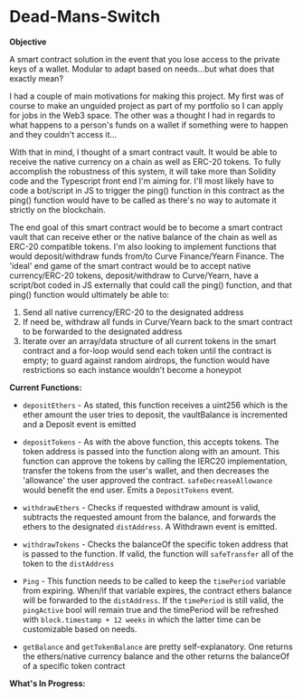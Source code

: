 # Dead-Mans-Switch

**Objective**

A smart contract solution in the event that you lose access to the private keys of a wallet. Modular to adapt based on needs...but what does that exactly mean?

I had a couple of main motivations for making this project. My first was of course to make an unguided project as part of my portfolio so I can apply for jobs in the Web3 space. The other was a thought I had in regards to what happens to a person's funds on a wallet if something were to happen and they couldn't access it...

With that in mind, I thought of a smart contract vault. It would be able to receive the native currency on a chain as well as ERC-20 tokens. To fully accomplish the robustness of this system, it will take more than Solidity code and the Typescript front end I'm aiming for. I'll most likely have to code a bot/script in JS to trigger the ping() function in this contract as the ping() function would have to be called as there's no way to automate it strictly on the blockchain.

The end goal of this smart contract would be to become a smart contract vault that can receive ether or the native balance of the chain as well as ERC-20 compatible tokens. I'm also looking to implement functions that would deposit/withdraw funds from/to Curve Finance/Yearn Finance. The 'ideal' end game of the smart contract would be to accept native currency/ERC-20 tokens, deposit/withdraw to Curve/Yearn, have a script/bot coded in JS externally that could call the ping() function, and that ping() function would ultimately be able to:

1. Send all native currency/ERC-20 to the designated address
2. If need be, withdraw all funds in Curve/Yearn back to the smart contract to be forwarded to the designated address
3. Iterate over an array/data structure of all current tokens in the smart contract and a for-loop would send each token until the contract is empty; to guard against random airdrops, the function would have restrictions so each instance wouldn't become a honeypot


**Current Functions:**

- `depositEthers` - As stated, this function receives a uint256 which is the ether amount the user tries to deposit, the vaultBalance is incremented and a Deposit event is emitted

- `depositTokens` - As with the above function, this accepts tokens. The token address is passed into the function along with an amount. This function can approve the tokens by calling the IERC20 implementation, transfer the tokens from the user's wallet, and then decreases the 'allowance' the user approved the contract. `safeDecreaseAllowance` would benefit the end user. Emits a `DepositTokens` event. 

- `withdrawEthers` - Checks if requested withdraw amount is valid, subtracts the requested amount from the balance, and forwards the ethers to the designated `distAddress`. A Withdrawn event is emitted.

- `withdrawTokens` - Checks the balanceOf the specific token address that is passed to the function. If valid, the function will `safeTransfer` all of the token to the `distAddress`

- `Ping` - This function needs to be called to keep the `timePeriod` variable from expiring. When/if that variable expires, the contract ethers balance will be forwarded to the `distAddress`. If the `timePeriod` is still valid, the `pingActive` bool will remain true and the timePeriod will be refreshed with `block.timestamp + 12 weeks` in which the latter time can be customizable based on needs.

- `getBalance` and `getTokenBalance` are pretty self-explanatory. One returns the ethers/native currency balance and the other returns the balanceOf of a specific token contract

**What's In Progress:**
